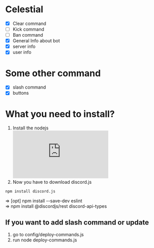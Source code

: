 # Celestial
* [x] Clear command
* [ ] Kick command
* [ ] Ban command
* [x] General Info about bot
* [x] server info
* [x] user info

# Some other command
* [x] slash command
* [x] buttons

# What you need to install?
1. Install the nodejs  
[![NodeJS](https://img.shields.io/node/v/discord.js?style=for-the-badge)](https://nodejs.org/en/download/) <br />
2. Now you have to download discord.js
```npm 
npm install discord.js
```
=> [opt] npm install --save-dev eslint <br />
=> npm install @discordjs/rest discord-api-types <br />

## If you want to add slash command or update <br />
1) go to config/deploy-commands.js
2) run node deploy-commands.js
